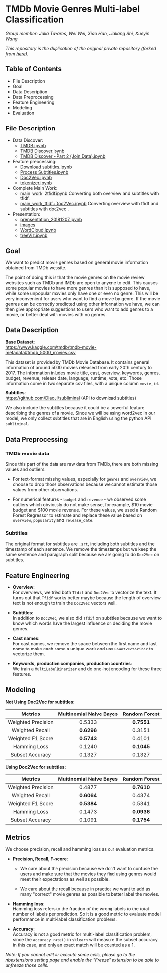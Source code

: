 # TMDb Movie Genres Multi-label Classification

*Group member: Julia Tavares, Wei Wei, Xiao Han, Jialiang Shi, Xueyin Wang*  

*This repository is the duplication of the original private repository (forked from [here](https://github.com/juliafeec/tmdb)).*

## Table of Contents
* File Description  
* Goal  
* Data Description  
* Data Preprocessing  
* Feature Engineering  
* Modeling  
* Evaluation  
	
## File Description  
* Data Discover:  
	- [TMDB.ipynb](https://github.com/xhan0909/MSDS621_Machine_Learning_Final_Project/blob/master/data_dicover/TMDB.ipynb)  
	- [TMDB Discover.ipynb](https://github.com/xhan0909/MSDS621_Machine_Learning_Final_Project/blob/master/data_dicover/TMDB%20Discover.ipynb)  
	- [TMDB Discover - Part 2 (Join Data).ipynb](https://github.com/xhan0909/MSDS621_Machine_Learning_Final_Project/blob/master/data_dicover/TMDB%20Discover%20-%20Part%202%20(Join%20Data).ipynb)  
* Feature preocessing:  
	- [Download subtitles.ipynb](https://github.com/xhan0909/MSDS621_Machine_Learning_Final_Project/blob/master/feature_preprocessing/Download%20subtitles.ipynb)
	- [Process Subtitles.ipynb](https://github.com/xhan0909/MSDS621_Machine_Learning_Final_Project/blob/master/feature_preprocessing/Process%20Subtitles.ipynb)
	- [Doc2Vec.ipynb](https://github.com/xhan0909/MSDS621_Machine_Learning_Final_Project/blob/master/feature_preprocessing/Doc2Vec.ipynb)  
	- [tokenizer.ipynb](https://github.com/xhan0909/MSDS621_Machine_Learning_Final_Project/blob/master/feature_preprocessing/tokenizer.ipynb)  
* Complete Main Work:  
	- [main_work_2tfidf.ipynb](https://github.com/xhan0909/MSDS621_Machine_Learning_Final_Project/blob/master/main_work_2tfidf.ipynb) Converting both overview and subtitles with tfidf. 
	- [main_work_tfidf+Doc2Vec.ipynb](https://github.com/xhan0909/MSDS621_Machine_Learning_Final_Project/blob/master/main_work_tfidf%2BDoc2Vec.ipynb) Converting overview with tfidf and subtitles with doc2vec . 
* Presentation:   
	- [prensentation_20181207.ipynb](https://github.com/xhan0909/MSDS621_Machine_Learning_Final_Project/blob/master/presentation/prensentation_20181207.ipynb)  
	- [images](https://github.com/xhan0909/MSDS621_Machine_Learning_Final_Project/tree/master/images)  
	- [WordCloud.ipynb](https://github.com/xhan0909/MSDS621_Machine_Learning_Final_Project/blob/master/presentation/WordCloud.ipynb)  
	- [treeViz.ipynb](https://github.com/xhan0909/MSDS621_Machine_Learning_Final_Project/blob/master/presentation/treeViz.ipynb)

## Goal
We want to predict movie genres based on general movie information obtained from TMDb website.  

The point of doing this is that the movie genres on the movie review websites such as TMDb and IMDb are open to anyone to edit. This causes some popular movies to have more genres than it is supposed to have, while some unpopular movies only have one or even no genre. This will be very inconvenient for users who want to find a movie by genre. If the movie genres can be correctly predicted using other information we have, we can then give appropriate suggestions to users who want to add genres to a movie, or better deal with movies with no genres.  
 

## Data Description
**Base Dataset**:  
<https://www.kaggle.com/tmdb/tmdb-movie-metadata#tmdb_5000_movies.csv>

This dataset is provided by TMDb Movie Database. It contains general information of around 5000 movies released from early 20th century to 2017. The information inludes movie title, cast, overview, keywords, genres, budget, revenue, release date, language, runtime, vote, etc. Those information come in two separate csv files, with a unique column `movie_id`.


**Subtitles**:  
<https://github.com/Diaoul/subliminal> (API to download subtitles)  

We also include the subtitles because it could be a powerful feature describing the genres of a movie. Since we will be using word2vec in our model, we only collect subtitles that are in English using the python API `subliminal`.  


## Data Preprocessing

### TMDb movie data
Since this part of the data are raw data from TMDb, there are both missing values and outliers.  

+ For text-format missing values, especially for `genres` and `overview`, we choose to drop those observations because we cannot estimate those values from other observations.  

+ For numerical features - `budget` and `revenue` - we observed some outliers which obviously do not make sense, for example, \$10 movie budget and \$100 movie revenue. For these values, we used a Random Forest Regressor to estimate and replace these value based on `overview`,  `popularity` and `release_date`.  

### Subtitles
The original format for subtitles are `.srt`, including both subtitles and the timestamp of each sentence. We remove the timestamps but we keep the same sentence and paragraph split because we are going to do `Doc2Vec` on subtitles.


## Feature Engineering

+ **Overview**:  
	For overviews, we tried both `Tfdif` and `Doc2Vec` to vectorize the text. It turns out that `Tfidf` works better maybe because the length of overview text is not enough to train the `Doc2Vec` vectors well.  
	
+ **Subtitles**:  
	In addition to `Doc2Vec`, we also did `Tfdif` on subtitles because we want to know which words have the largest influence on deciding the movie genres.  
	
+ **Cast names**:  
	For cast names, we remove the space between the first name and last name to make each name a unique work and use `CountVectorizer` to vectorize them.  
	
+ **Keywords, production companies, production countries**:  
	We train a `MultiLabelBinarizer` and do one-hot encoding for these three features.  

## Modeling

**Not Using Doc2Vec for subtitles:**

| Metrics                  | Multinomial Naive Bayes | Random Forest |
| :----------------------: | :---------------------: | :-----------: |
| Weighted Precision       | 0.5333                  | **0.7551**    |  
| Weighted Recall          | **0.6296**              | 0.3151        |
| Weighted F1 Score        | **0.5743**              | 0.4101        |
| Hamming Loss             | 0.1240                  | **0.1045**    |
| Subset Accuracy          | 0.1327                  | 0.1327        |

**Using Doc2Vec for subtitles:**

| Metrics                  | Multinomial Naive Bayes | Random Forest |
| :----------------------: | :---------------------: | :-----------: |
| Weighted Precision       | 0.4877                  | **0.7610**    |
| Weighted Recall          | **0.6064**              | 0.4374        |
| Weighted F1 Score        | **0.5384**              | 0.5341        |
| Hamming Loss             | 0.1473                  | **0.0936**    |
| Subset Accuracy          | 0.1091                  | **0.1754**    |


## Metrics  

We choose precision, recall and hamming loss as our evaluation metrics.  

+ **Precision, Recall, F-score**:   
	+ We care about the precision because we don't want to confuse the users and make sure that the movies they find using genres would meet their expectations as well as possible.  
  
	+ We care about the recall because in practice we want to add as many "correct" movie genres as possible to better label the movies.   

+ **Hamming loss**:  
	Hamming loss refers to the fraction of the wrong labels to the total number of labels per prediction. So it is a good metric to evaluate model performance in multi-label classification problems.   
	
+ **Accuracy**:   
	Accuracy is not a good metric for multi-label classification problem, since the `accuracy_rate()` in `sklearn` will measure the subset accuracy in this case, and only an exact match will be counted as a 1.  
  
  
*Note: If you cannot edit or execute some cells, please go to the nbextensions setting page and enable the "Freeze" extension to be able to unfreeze those cells.*
